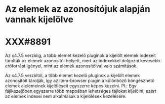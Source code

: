 
# Az elemek az azonosítójuk alapján vannak kijelölve
# XXX#8891
  Az x4.7.5 verzióig, a több elemet kezelő pluginok a kijelölt elemek indexeit
  tárolták az elemek azonosítói helyett, mert az indexekkel dolgozni kevesebb
  erőforrást igényel, mint az elemek azonosítóival való számítások.

  Az x4.7.5 verziótól, a több elemet kezelő pluginok a kijelölt elemek azonosítóit
  tárolják, így az item-browser plugin a különböző böngészhető elemek alelemeinek
  kijelöléseit egyszerre képes kezelni.
  Pl.: Egy fájlkezelőben egyszerre több mappában lehetséges fájlokat kijelölni,
       ezért az elemek indexei nem alkalmasak a kijelölések kezelésére.
